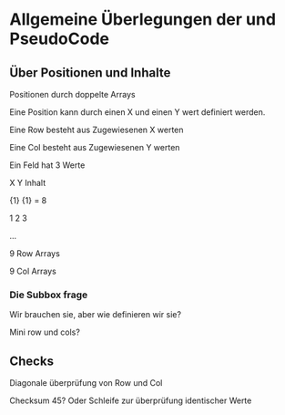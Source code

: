 # Allgemeine Überlegungen der und PseudoCode
## Über Positionen und Inhalte

Positionen durch doppelte Arrays

Eine Position kann durch einen X und einen Y wert definiert werden.

Eine Row besteht aus Zugewiesenen X werten

Eine Col besteht aus Zugewiesenen Y werten

Ein Feld hat 3 Werte

X Y Inhalt

{1} {1} = 8

1 2 3

...


9 Row Arrays

9 Col Arrays



### Die Subbox frage



Wir brauchen sie, aber wie definieren wir sie?

Mini row und cols?



## Checks









Diagonale überprüfung von Row und Col

Checksum 45? Oder Schleife zur überprüfung identischer Werte 




 